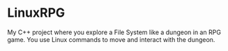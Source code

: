 # LinuxRPG
My C++ project where you explore a File System like a dungeon in an RPG game. You use Linux commands to move and interact with the dungeon.
